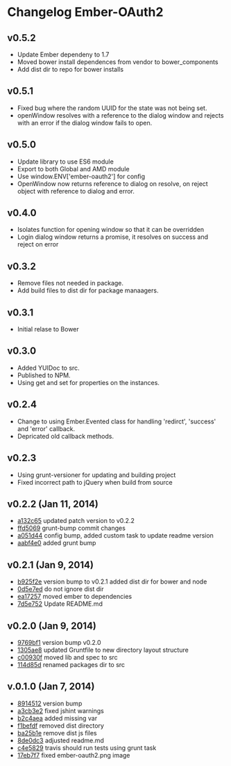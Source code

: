 # Changelog Ember-OAuth2

## v0.5.2
  - Update Ember dependeny to 1.7
  - Moved bower install dependences from vendor to bower_components
  - Add dist dir to repo for bower installs 
## v0.5.1
  - Fixed bug where the random UUID for the state was not being set.
  - openWindow resolves with a reference to the dialog window and rejects
    with an error if the dialog window fails to open.
## v0.5.0
  - Update library to use ES6 module
  - Export to both Global and AMD module
  - Use window.ENV['ember-oauth2'] for config
  - OpenWindow now returns reference to dialog on resolve, on reject object with reference to dialog and error.
## v0.4.0
  - Isolates function for opening window so that it can be overridden
  - Login dialog window returns a promise, it resolves on success and reject on error
## v0.3.2
  - Remove files not needed in package.
  - Add build files to dist dir for package manaagers. 
## v0.3.1
  - Initial relase to Bower
## v0.3.0
  - Added YUIDoc to src.
  - Published to NPM.
  - Using get and set for properties on the instances.
## v0.2.4
  - Change to using Ember.Evented class for handling 'redirct', 'success' and 'error' callback.
  - Depricated old callback methods.
## v0.2.3
  - Using grunt-versioner for updating and building project
  - Fixed incorrect path to jQuery when build from source
## v0.2.2 (Jan 11, 2014)
  - [a132c65](https://github.com/amkirwan/ember-oauth2/commit/a132c657ae0a5173fc78ab192c6db11e4074232c) updated patch version to v0.2.2
  - [ffd5069](https://github.com/amkirwan/ember-oauth2/commit/ffd50691721e96091e3642c1ecc871d66c2f48f8) grunt-bump commit changes
  - [a051d44](https://github.com/amkirwan/ember-oauth2/commit/a051d44a15c3e27fbcafe07e5fee43695e4fd68c) config bump, added custom task to update readme version
  - [aabf4e0](https://github.com/amkirwan/ember-oauth2/commit/aabf4e055d1cec84a904033fdb4889283544f32d) added grunt bump
  
## v0.2.1 (Jan 9, 2014)
  - [b925f2e](https://github.com/amkirwan/ember-oauth2/commit/b925f2ea303930785227c424ecba5f7c772275a8) version bump to v0.2.1 added dist dir for bower and node
  - [0d5e7ed](https://github.com/amkirwan/ember-oauth2/commit/0d5e7eddfe5483853476def213caa999354a09dc) do not ignore dist dir
  - [ea17257](https://github.com/amkirwan/ember-oauth2/commit/ea172578b6dbb6ab13b22583de3368fd7a5aae95) moved ember to dependencies
  - [7d5e752](https://github.com/amkirwan/ember-oauth2/commit/7d5e75227aa304c77385f24ff4e66408c58d1498) Update README.md

## v0.2.0 (Jan 9, 2014)
  - [9769bf1](https://github.com/amkirwan/ember-oauth2/commit/9769bf1daae3c9035b03a27b7ceabda4e53b6874) version bump v0.2.0
  - [1305ae8](https://github.com/amkirwan/ember-oauth2/commit/1305ae8504eff1961e4c09d10611e9ce2dbdf4a2) updated Gruntfile to new directory layout structure
  - [c00930f](https://github.com/amkirwan/ember-oauth2/commit/c00930f58ed8e384071320a04b1fb87091b1a041) moved lib and spec to src
  - [114d85d](https://github.com/amkirwan/ember-oauth2/commit/114d85d729bb28056d624b2df94cc88013ec3973) renamed packages dir to src

## v.0.1.0 (Jan 7, 2014)
  - [8914512](https://github.com/amkirwan/ember-oauth2/commit/8914512d4cffb9c0de8f1a2455948569846d291a) version bump
  - [a3cb3e2](https://github.com/amkirwan/ember-oauth2/commit/a3cb3e289a9fda3930e6f90c103aa010af41a1c0) fixed jshint warnings
  - [b2c4aea](https://github.com/amkirwan/ember-oauth2/commit/b2c4aea31e4f80153d7a7217a50fd1a1caf244ee) added missing var
  - [f1befdf](https://github.com/amkirwan/ember-oauth2/commit/f1befdfb5040c757090e48826bbf0c936dc34b5c) removed dist directory
  - [ba25b1e](https://github.com/amkirwan/ember-oauth2/commit/ba25b1e79f9eae2d3e992633189821392987bf7b) remove dist js files
  - [8de0dc3](https://github.com/amkirwan/ember-oauth2/commit/8de0dc3f6cb2d93a0a16752e9306b18e998a906b) adjusted readme.md
  - [c4e5829](https://github.com/amkirwan/ember-oauth2/commit/c4e58292a43190fd6e9b7af7d1b3bde900e7776f) travis should run tests using grunt task
  - [17eb7f7](https://github.com/amkirwan/ember-oauth2/commit/17eb7f71a275c94b3053d334f77004fbf6ef03b4) fixed ember-oauth2.png image
